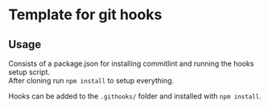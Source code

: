# Template for git hooks

## Usage
Consists of a package.json for installing commitlint and running the hooks setup script.<br/>
After cloning run `npm install` to setup everything.

Hooks can be added to the `.githooks/` folder and installed with `npm install`. 

